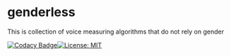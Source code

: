 # genderless
This is collection of voice measuring algorithms that do not rely on gender

[![Codacy Badge](https://api.codacy.com/project/badge/Grade/c095bd84dc2c45d5b976b228b650026a)](https://www.codacy.com/manual/feinberg/genderless?utm_source=github.com&amp;utm_medium=referral&amp;utm_content=drfeinberg/genderless&amp;utm_campaign=Badge_Grade)[![License: MIT](https://img.shields.io/badge/License-MIT-yellow.svg)](https://opensource.org/licenses/MIT)
